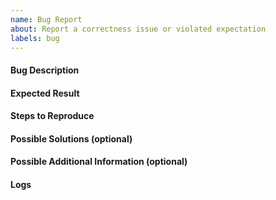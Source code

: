 ```yaml
---
name: Bug Report
about: Report a correctness issue or violated expectation
labels: bug
---
```


#### Bug Description

#### Expected Result

#### Steps to Reproduce

#### Possible Solutions (optional)

#### Possible Additional Information (optional)

#### Logs

